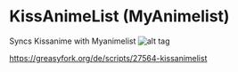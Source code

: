 # KissAnimeList (MyAnimelist)
Syncs Kissanime with Myanimelist
![alt tag](https://github.com/Franciscoseipel/Mal-for-Kissanime-Greasymonkey-/blob/master/Screenshots/S1.PNG?raw=true)

https://greasyfork.org/de/scripts/27564-kissanimelist
